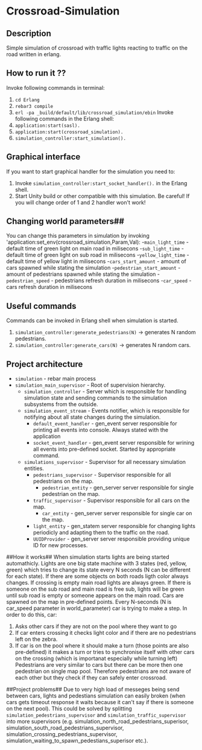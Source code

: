# Crossroad-Simulation
## Description
Simple simulation of crossroad with traffic lights reacting to traffic on the road written in erlang.

## How to run it ??
Invoke following commands in terminal:
1. `cd Erlang`
2. `rebar3 compile`
3. `erl -pa _build/default/lib/crossroad_simulation/ebin`
Invoke following commands in the Erlang shell:
4. `application:start(sasl).`
5. `application:start(crossroad_simulation).`
6. `simulation_controller:start_simulation().`
 
## Graphical interface ##
If you want to start graphical handler for the simulation you need to:
1. Invoke `simulation_controller:start_socket_handler().` in the Erlang shell.
2. Start Unity build or other compatible with this simulation.
Be careful! If you will change order of 1 and 2 handler won't work!

## Changing world parameters##
You can change this parameters in simulation by invoking 'application:set_env(crossroad_simulation,Param,Val):
-`main_light_time` - default time of green light on main road in milisecons
-`sub_light_time` - default time of green light on sub road in milisecons
-`yellow_light_time` - default time of yellow light in milisecons
-`cars_start_amount` - amount of cars spawned while stating the simulation
-`pedestrian_start_amount` - amount of pedestrians spawned while stating the simulation
-`pedestrian_speed` - pedestrians refresh duration in milisecons
-`car_speed` - cars refresh duration in milisecons


## Useful commands ##
Commands can be invoked in Erlang shell when simulation is started. 
1. `simulation_controller:generate_pedestrians(N)` -> generates N random pedestrians.
2. `simulation_controller:generate_cars(N)` -> generates N random cars.

## Project architecture ##
- `simulation` - rebar main process
 - `simulation_main_supervisor` - Root of supervision hierarchy.
   - `simulation_controller` - Server which is responsible for handling simulation state and sending commands to the simulation subsystems from the outside.
   - `simulation_event_stream` - Events notifier, which is responsible for notifying about all state changes during the simulation.
     - `default_event_handler` - gen_event server responsible for printing all events into console. Always stated with the application
     - `socket_event_handler` - gen_event server responsible for wrining all events into pre-defined socket. Started by appropriate command.
   - `simulations_supervisor` - Supervisor for all necessary simulation entities.
     - `pedestrians_supervisor` - Supervisor responsible for all pedestrians on the map.
       - `pedestrian_entity` - gen_server server responsible for single pedestrian on the map.
     - `traffic_supervisor` - Supervisor responsible for all cars on the map.
       - `car_entity` - gen_server server responsible for single car on the map.
     - `light_entity` - gen_statem server responsible for changing lights periodicly and adapting them to the traffic on the road.
     - `UUIDProvider` - gen_server server responsible providing unique ID for new processes.

##How it works##
When simulation starts lights are being started automathicly. Lights are one big state machine with 3 states (red, yellow, green) which tries to change its state every N seconds (N can be different for each state).
If there are some objects on both roads ligth color always changes. If crossing is empty main road lights are always green. If there is someone on the sub road and main road is free sub, lights will be green until sub road is empty or someone appears on the main road. 
Cars are spawned on the map in pre-defined points. Every N-seconds (N is car_speed parameter in world_parameter) car is trying to make a step. In order to do this, car:
1. Asks other cars if they are not on the pool where they want to go
2. If car enters crossing it checks light color and if there are no pedestrians left on the zebra.
3. If car is on the pool where it should make a turn (those points are also pre-defined) it makes a turn or tries to synchronise itself with other cars on the crossing (which is importanat especially while turning left)
Pedestrians are very similar to cars but there can be more then one pedestrian on single map pool. Therefore pedestrians are not aware of each other but they check if they can safely enter crossroad.

##Project problems##
Due to very high load of messeges being send between cars, lights and pedestians simulation can easily broken (when cars gets timeout response it waits because it can't say if there is someone on the next pool). This could be solved by splitting `simulation_pedestrians_supervisor` and `simulation_traffic_supervisor` into more supervisors (e.g. simulation_north_road_pedestrians_superisor, simulation_south_road_pedestrians_supervisor, simulation_crossing_pedestrians_supervisor, simulation_waiting_to_spawn_pedestians_superisor etc.).
